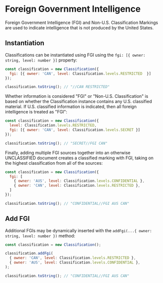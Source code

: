 # Foreign Government Intelligence

Foreign Government Intelligence (FGI) and Non-U.S. Classification Markings are
used to indicate intelligence that is not produced by the United States.

## Instantiation

Classifications can be instantiated using FGI using the
`fgi: [{ owner: string, level: number }]` property:

```javascript
const classification = new Classification({
  fgi: [{ owner: 'CAN', level: Classification.levels.RESTRICTED  }]
});

classification.toString(); // "//CAN RESTRICTED"
```

Whether information is considered "FGI" or  "Non-U.S. Classification" is based
on whether the Classification instance contains any U.S. classified material.
If U.S. classified information is indicated, then all foreign intelligence is
treated as "FGI":

```javascript
const classification = new Classification({
  level: Classification.levels.RESTRICTED,
  fgi: [{ owner: 'CAN', level: Classification.levels.SECRET }]
});

classification.toString(); // "SECRET//FGI CAN"
```

Finally, adding multiple FGI sources together into an otherwise UNCLASSIFIED
document creates a classified marking with FGI, taking on the highest
classification from all of the sources:

```javascript
const classification = new Classification({
  fgi: [
    { owner: 'AUS', level: Classification.levels.CONFIDENTIAL },
    { owner: 'CAN', level: Classification.levels.RESTRICTED },
  ]
});

classification.toString(); // "CONFIDENTIAL//FGI AUS CAN"
```

## Add FGI

Additional FGIs may be dynamically inserted with the
`addFgi(...{ owner: string, level: number })` method:

```javascript
const classification = new Classification();

classification.addFgi(
  { owner: 'CAN', level: Classification.levels.RESTRICTED },
  { owner: 'AUS', level: Classification.levels.CONFIDENTIAL },
);

classification.toString(); // "CONFIDENTIAL//FGI AUS CAN"
```
